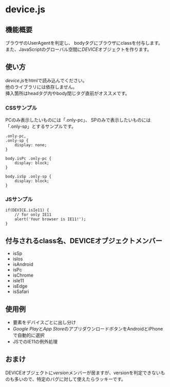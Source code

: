# device.js

## 機能概要
ブラウザのUserAgentを判定し、
bodyタグにブラウザにclassを付与します。  
また、JavaScriptのグローバル空間に*DEVICE*オブジェクトを作ります。

## 使い方
*device.js*をhtmlで読み込んでください。  
他のライブラリには依存しません。  
挿入箇所はheadタグ内やbody閉じタグ直前がオススメです。

### CSSサンプル
PCのみ表示したいものには「.only-pc」、
SPのみで表示したいものには「.only-sp」とするサンプルです。

    .only-pc,
    .only-sp {
        display: none;
    }

    body.isPc .only-pc {
        display: block;
    }

    body.isSp .only-sp {
        display: block;
    }

### JSサンプル
    if(DEVICE.isIe11) {
        // for only IE11
        alert('Your browser is IE11!');
    }

## 付与されるclass名、DEVICEオブジェクトメンバー
- isSp
- isIos
- isAndroid
- isPc
- isChrome
- isIe11
- isEdge
- isSafari

## 使用例
- 要素をデバイスごとに出し分け
- *Google Play*と*App Store*のアプリダウンロードボタンをAndroidとiPhoneで自動的に選択
- JSでのIE11の例外処理

## おまけ
DEVICEオブジェクトに*version*メンバーが居ますが、versionを判定できないものも多いので、特定のバグに対して使えたらラッキーです。

